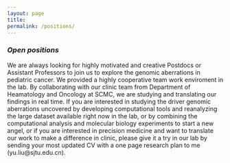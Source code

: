 ```yaml
---
layout: page
title: 
permalink: /positions/
---
```


<h3><em>Open positions</em></h3>
We are always looking for highly motivated and creative Postdocs or Assistant Professors to join us to explore the genomic aberrations in pediatric cancer. We provided a highly cooperative team work enviroment in the lab. By collaborating with our clinic team from Department of Heamatology and Oncology at SCMC, we are studying and translating our findings in real time. If you are interested in studying the driver genomic aberrations uncovered by developing computational tools and reanalyzing the large dataset available right now in the lab, or by combining the computational analysis and molecular biology experiments to start a new angel, or if you are interested in precision medicine and want to translate our work to make a difference in clinic, please give it a try in our lab by sending your most updated CV with a one page research plan to me (yu.liu@sjtu.edu.cn).  

